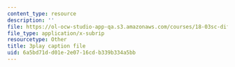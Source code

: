 ```yaml
---
content_type: resource
description: ''
file: https://ol-ocw-studio-app-qa.s3.amazonaws.com/courses/18-03sc-differential-equations-fall-2011/6a5bd71dd01e2e0716cdb339b334a5bb_z-meBrqcy_I.srt
file_type: application/x-subrip
resourcetype: Other
title: 3play caption file
uid: 6a5bd71d-d01e-2e07-16cd-b339b334a5bb
---
```

